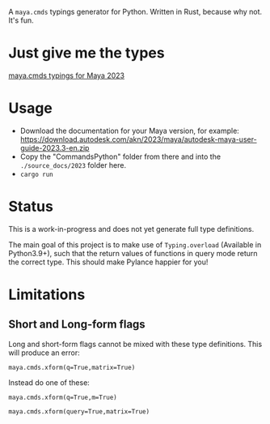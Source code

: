 A `maya.cmds` typings generator for Python.
Written in Rust, because why not. It's fun.

# Just give me the types

[maya.cmds typings for Maya 2023](./typings/maya/cmds/__init__.pyi)

# Usage

- Download the documentation for your Maya version, for example: https://download.autodesk.com/akn/2023/maya/autodesk-maya-user-guide-2023.3-en.zip
- Copy the "CommandsPython" folder from there and into the `./source_docs/2023` folder here.
- `cargo run`

# Status

This is a work-in-progress and does not yet generate full type definitions.

The main goal of this project is to make use of `Typing.overload` (Available in Python3.9+), such that the return values of functions in query mode return the correct type. This should make Pylance happier for you!

# Limitations

## Short and Long-form flags

Long and short-form flags cannot be mixed with these type definitions. This will produce an error:

`maya.cmds.xform(q=True,matrix=True)`

Instead do one of these:

`maya.cmds.xform(q=True,m=True)`

`maya.cmds.xform(query=True,matrix=True)`
